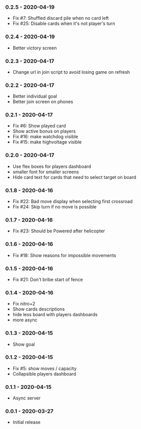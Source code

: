 ### 0.2.5  - 2020-04-19
* Fix #7: Shuffled discard pile when no card left
* Fix #25: Disable cards when it's not player's turn

### 0.2.4  - 2020-04-19
* Better victory screen


### 0.2.3  - 2020-04-17
* Change url in join script to avoid losing game on refresh

### 0.2.2  - 2020-04-17
* Better individual goal
* Better join screen on phones

### 0.2.1  - 2020-04-17
* Fix #6: Show played card
* Show active bonus on players
* Fix #16: make watchdog visible
* Fix #15: make highvoltage visible


### 0.2.0  - 2020-04-17
* Use flex boxes for players dashboard
* smaller font for smaller screens
* Hide card text for cards that need to select target on board

### 0.1.8  - 2020-04-16
* Fix #22: Bad move display when selecting first crossroad
* Fix #24: Skip turn if no move is possible

### 0.1.7  - 2020-04-16
* Fix #23: Should be Powered after helicopter

### 0.1.6  - 2020-04-16
* Fix #18: Show reasons for impossible movements

### 0.1.5  - 2020-04-16
* Fix #21: Don't bribe start of fence

### 0.1.4  - 2020-04-16
* Fix nitro+2
* Show cards descriptions
* hide less board with players dashboards
* more async

### 0.1.3  - 2020-04-15
* Show goal

### 0.1.2  - 2020-04-15
* Fix #5: show moves / capacity
* Collapsible players dashboard

### 0.1.1 - 2020-04-15
* Async server

### 0.0.1 - 2020-03-27
* Initial release
